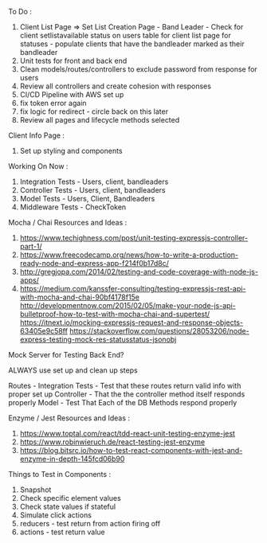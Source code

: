 To Do :
1) Client List Page => Set List Creation Page - Band Leader - Check for client setlistavailable status on users table for client list page for statuses - populate clients that have the bandleader marked as their bandleader
2) Unit tests for front and back end
3) Clean models/routes/controllers to exclude password from response for users
4) Review all controllers and create cohesion with responses
5) CI/CD Pipeline with AWS set up
6) fix token error again
7) fix logic for redirect - circle back on this later
8) Review all pages and lifecycle methods selected

Client Info Page :
1) Set up styling and components

Working On Now : 
1) Integration Tests - Users, client, bandleaders
2) Controller Tests - Users, client, bandleaders
3) Model Tests - Users, Client, Bandleaders
4) Middleware Tests - CheckToken

Mocha / Chai Resources and Ideas :
1) https://www.techighness.com/post/unit-testing-expressjs-controller-part-1/
2) https://www.freecodecamp.org/news/how-to-write-a-production-ready-node-and-express-app-f214f0b17d8c/
3) http://gregjopa.com/2014/02/testing-and-code-coverage-with-node-js-apps/
4) https://medium.com/kanssfer-consulting/testing-expressjs-rest-api-with-mocha-and-chai-90bf4178f15e
http://developmentnow.com/2015/02/05/make-your-node-js-api-bulletproof-how-to-test-with-mocha-chai-and-supertest/
https://itnext.io/mocking-expressjs-request-and-response-objects-63405e9c58ff
https://stackoverflow.com/questions/28053206/node-express-testing-mock-res-statusstatus-jsonobj

Mock Server for Testing Back End?

ALWAYS use set up and clean up steps

Routes - Integration Tests - Test that these routes return valid info with proper set up
Controller - That the the controller method itself responds properly
Model - Test That Each of the DB Methods respond properly

Enzyme / Jest Resources and Ideas :
1) https://www.toptal.com/react/tdd-react-unit-testing-enzyme-jest
2) https://www.robinwieruch.de/react-testing-jest-enzyme
3) https://blog.bitsrc.io/how-to-test-react-components-with-jest-and-enzyme-in-depth-145fcd06b90

Things to Test in Components : 
1) Snapshot
2) Check specific element values
3) Check state values if stateful
4) Simulate click actions
5) reducers - test return from action firing off
6) actions - test return value